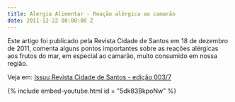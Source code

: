 ```yaml
---
title: Alergia Alimentar - Reação alérgica ao camarão
date: 2011-12-22 00:00:00 Z
---
```


<div data-grid="center spacing">
    <div class="wrapper" data-cell="1of2">
        <p>Este artigo foi publicado pela Revista Cidade de Santos em 18 de dezembro de 2011, comenta alguns pontos importantes sobre as reações alérgicas aos frutos do mar, em especial ao camarão, muito consumido em nossa região.</p>
        <p>Veja em: <a href="http://issuu.com/revistacidadedesantos/docs/edicao_003/7">Issuu Revista Cidade de Santos - edição 003/7</a></p>
    </div>
    <div class="wrapper" data-cell="1of2">
        {% include embed-youtube.html id = "5dk83BkpoNw" %}
    </div>
</div>
